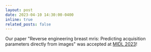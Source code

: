 ```yaml
---
layout: post
date: 2023-04-10 14:30:00-0400
inline: true
related_posts: false
---
```


Our paper "Reverse engineering breast mris: Predicting acquisition parameters directly from images" was accepted at [MIDL 2023](https://2023.midl.io/)!